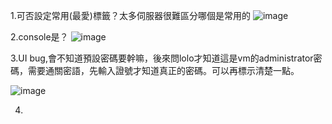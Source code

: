 
1.可否設定常用(最愛)標籤？太多伺服器很難區分哪個是常用的
![image](https://farm8.staticflickr.com/7756/17211551587_968f0b05c6_o.png)

2.console是？
![image](https://farm9.staticflickr.com/8721/17420601151_09caab6f10_o.png)

3.UI bug,會不知道預設密碼要幹嘛，後來問lolo才知道這是vm的administrator密碼，需要通關密語，先輸入證號才知道真正的密碼。可以再標示清楚一點。

![image](https://farm9.staticflickr.com/8808/17420819071_12ba13dd5c_o.png)

4.